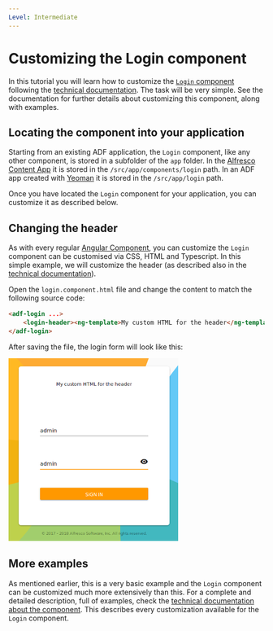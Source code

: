 ```yaml
---
Level: Intermediate
---
```


# Customizing the Login component

In this tutorial you will learn how to customize the [`Login` component](https://alfresco.github.io/adf-component-catalog/components/LoginComponent.html) following the [technical documentation](https://alfresco.github.io/adf-component-catalog/components/LoginComponent.html). The task will be very simple. See the documentation for further details about customizing this component, along with examples.

## Locating the component into your application

Starting from an existing ADF application, the `Login` component, like any other component, is stored in a subfolder of the `app` folder. In the
[Alfresco Content App](https://github.com/Alfresco/alfresco-content-app)
it is stored in the `/src/app/components/login` path. In an ADF app created with [Yeoman](http://yeoman.io/)
it is stored in the `/src/app/login` path.

Once you have located the `Login` component for your application, you can customize it as described below. 

## Changing the header

As with every regular
[Angular Component](https://angular.io/guide/architecture-components),
you can customize the `Login` component can be customised via CSS, HTML and Typescript. In this simple
example, we will customize the header (as described also in the
[technical documentation](https://alfresco.github.io/adf-component-catalog/components/LoginComponent.html)).

Open the `login.component.html` file and change the content to match the following source code:

```html
<adf-login ...>
	<login-header><ng-template>My custom HTML for the header</ng-template></login-header>
</adf-login>
```

After saving the file, the login form will look like this:

![login_header](../docassets/images/login_header.png)

## More examples

As mentioned earlier, this is a very basic example and the `Login` component can be customized
much more extensively than this. For a complete and detailed description, full of examples, check the
[technical documentation about the component](https://alfresco.github.io/adf-component-catalog/components/LoginComponent.html).
This describes every customization available for the `Login` component.

